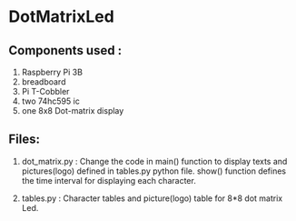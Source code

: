 # DotMatrixLed

## Components used :

1. Raspberry Pi 3B
2. breadboard
3. Pi T-Cobbler
4. two 74hc595 ic
5. one 8x8 Dot-matrix display

## Files:

1. dot_matrix.py : Change the code in main() function to display texts and pictures(logo) defined in tables.py python file. show() function defines the time interval for displaying each character.
  
2. tables.py : Character tables and picture(logo) table for 8*8 dot matrix Led.

